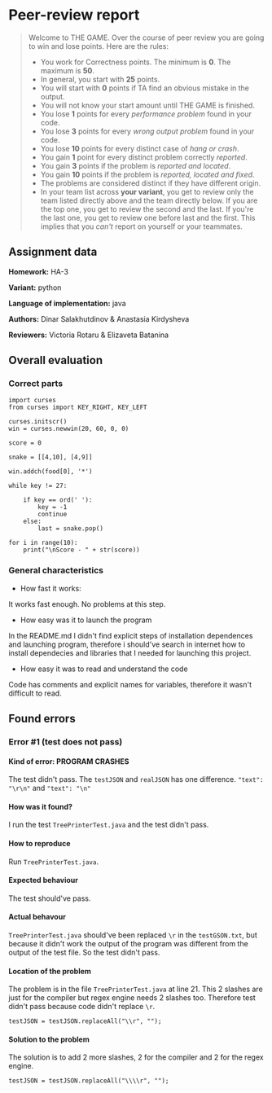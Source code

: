 # Peer-review report

> Welcome to THE GAME. Over the course of peer review you are going to win and lose points. Here are the rules:
> * You work for Correctness points. The minimum is **0**. The maximum is **50**.
> * In general, you start with **25** points.
> * You will start with **0** points if TA find an obvious mistake in the output.
> * You will not know your start amount until THE GAME is finished.
> * You lose **1** points for every *performance problem* found in your code.
> * You lose **3** points for every *wrong output problem* found in your code.
> * You lose **10** points for every distinct case of *hang or crash*.
> * You gain **1** point for every distinct problem correctly *reported*.
> * You gain **3** points if the problem is *reported and located*.
> * You gain **10** points if the problem is *reported, located and fixed*.
> * The problems are considered distinct if they have different origin.
> * In your team list across **your variant**, you get to review only the team listed directly above and the team directly below. If you are the top one, you get to review the second and the last. If you're the last one, you get to review one before last and the first.
> This implies that you *can't* report on yourself or your teammates. 

## Assignment data
**Homework:** HA-3

**Variant:** python

**Language of implementation:** java

**Authors:** Dinar Salakhutdinov & Anastasia Kirdysheva

**Reviewers:** Victoria Rotaru & Elizaveta Batanina

## Overall evaluation

### Correct parts
```
import curses
from curses import KEY_RIGHT, KEY_LEFT

curses.initscr()
win = curses.newwin(20, 60, 0, 0)

score = 0

snake = [[4,10], [4,9]]

win.addch(food[0], '*')

while key != 27:

    if key == ord(' '):
        key = -1
        continue
    else:
        last = snake.pop()

for i in range(10):
    print("\nScore - " + str(score))
```

### General characteristics
* How fast it works:

It works fast enough. No problems at this step.
* How easy was it to launch the program

In the README.md I didn't find explicit steps of installation dependences and launching program, therefore i should've 
search in internet how to install dependecies and libraries that I needed for launching this project.  
* How easy it was to read and understand the code

Code has comments and explicit names for variables, therefore it wasn't difficult to read.

## Found errors

### Error #1 (test does not pass)

#### Kind of error: PROGRAM CRASHES
The test didn't pass. The `testJSON` and `realJSON` has one difference.
`"text": "\r\n"` and `"text": "\n"`

#### How was it found? 
I run the test `TreePrinterTest.java` and the test didn't pass.

#### How to reproduce

Run `TreePrinterTest.java`.

#### Expected behaviour

The test should've pass.

#### Actual behavour

`TreePrinterTest.java` should've been replaced `\r` in the `testGSON.txt`, but because it didn't work the output of the program
was different from the output of the test file. So the test didn't pass.

#### Location of the problem

The problem is in the file `TreePrinterTest.java` at line 21. This 2 slashes are just for the compiler but regex engine 
needs 2 slashes too. Therefore test didn't pass because code didn't replace `\r`.  
```
testJSON = testJSON.replaceAll("\\r", "");
```

#### Solution to the problem

The solution is to add 2 more slashes, 2 for the compiler and 2 for the regex engine.
```
testJSON = testJSON.replaceAll("\\\\r", "");
